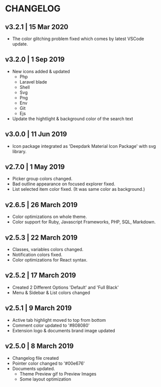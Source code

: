 # CHANGELOG

## v3.2.1 | 15 Mar 2020

- The color glitching problem fixed which comes by latest VSCode update.

## v3.2.0 | 1 Sep 2019

- New icons added & updated
    - Php
    - Laravel blade
    - Shell
    - Svg
    - Png
    - Env
    - Git
    - Ejs
- Update the hightlight & background color of the search text

## v3.0.0 | 11 Jun 2019

- Icon package integrated as 'Deepdark Material Icon Package' with svg library.

## v2.7.0 | 1 May 2019

- Picker group colors changed.
- Bad outline appearance on focused explorer fixed.
- List selected item color fixed. (It was same color as background.)

## v2.6.5 | 26 March 2019

- Color optimizations on whole theme.
- Color support for Ruby, Javascript Frameworks, PHP, SQL, Markdown.

## v2.5.3 | 22 March 2019

- Classes, variables colors changed.
- Notification colors fixed.
- Color optimizations for React syntax.

## v2.5.2 | 17 March 2019

- Created 2 Different Options 'Default' and 'Full Black'
- Menu & Sidebar & List colors changed

## v2.5.1 | 9 March 2019

- Active tab highlight moved to top from bottom
- Comment color updated to '#808080'
- Extension logo & documents brand image updated

## v2.5.0 | 8 March 2019

- Changelog file created
- Pointer color changed to '#00e676'
- Documents updated.
  - Theme Preview gif to Preview Images
  - Some layout optimization
